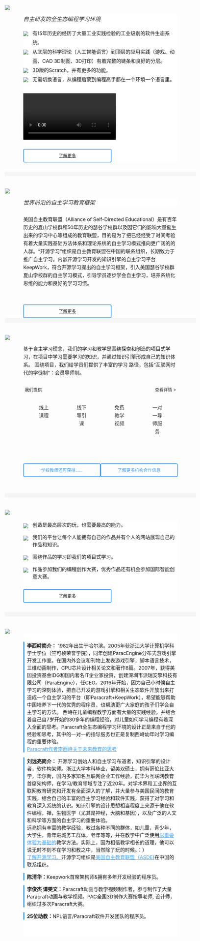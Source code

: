 
<style>
  .poster{
  display:block;
  margin:0 -60px;
  }
  .light {
    color: #3ba4ff;
  }
  a.light{
  color: #3ba4ff;
  }
  .our-idea-intro {
   margin:20px 0 30px; 
  }
.our-idea-intro p{
  position: relative;
  padding-left: 30px;
  font-size:18px;
}
.our-idea-intro p img{
  position: absolute;
  left: 0px;
  top:8px;
}
  .part-1 {
    padding-bottom: 12px;
  }
  .part-1-text {
    margin: 10px 0 30px;
    background:#fff;
  }
  .part-1-text p {
    margin: 0;
    line-height: 30px;
    font-size: 16px;
  }
  .part-1-text p .submenu {
    display: block;
    padding-left: 20px;
  }
  .part-1-text h6 {
    font-size: 18px;
    margin: 15px 0 10px;
  color: #333;
  }
  .part-2-text {
    display: flex;
    justify-content: space-around;
    padding-bottom: 30px;
    background:#fff;
  }
  .part-2-text .part-2-text-box {
    width: 280px;
    text-align: center;
  margin:0 auto;
  }
  .part-2-text .part-2-text-box .part-2-text-box-title {
    font-size: 18px;
    width: 190px;
    border-bottom: 1px solid #ececec;
    padding: 8px 0;
    margin: 15px auto;
  }
  .part-2-text .part-2-text-box .part-2-text-box-content {
    height: 140px;
  }
  .part-2-text .part-2-text-box .part-2-text-box-content p {
    margin: 0;
    font-size: 14px;
    line-height: 30px;
  }
  .self-edu p{
  padding-bottom:40px;
  font-size:16px;
  line-height: 26px;
  }
  .part-3-text {
   background:#fff;
  margin:15px 0 30px;
  }
  .part-3-text p {
    font-size: 16px;
  }
  .learn-more-btn{
   display:inline-block;
  }
  .learn-more-btn:hover{
   text-decoration: none !important;
  }
  .video-sty{
  margin-bottom:30px;
  }
  .learn-more {
    width: 284px;
    height: 40px;
    line-height: 40px;
    text-align: center;
    border-radius: 4px;
    border: solid 2px #409efe;
  }
  .learn-more:hover{
  background:#409efe;
  color:#fff;
  }
  .part-4-text {
    font-size: 16px;
    padding: 10px 0 40px;
    background:#fff;
  }
  .part-4-text p{
   border-left:4px solid  #3ba4ff;;
   padding-left:8px;
  }
  .gutter-line{
  height: 15px;
  background:#f5f5f5;
  margin: 0 -60px 40px;
  }
  .project-type p{
  font-size: 16px;
  line-height: 26px;
  }
  .project-type-provide{
  padding: 15px 5px;
}
.project-type-provide .text{
  display: flex;
}
.project-type-provide .text div{
  flex: 1;
}
.project-type-provide .text div.right{
  text-align: right;
}
.project-type-provide .text div.right .view{
  text-decoration: none;
  color: #333;
}
.project-type-provide .examples{
  display: flex;
  padding: 20px 0;
}
.project-type-provide .examples .example{
  flex: 1;
  text-align: center;
  display: block;
  text-decoration: none;
  color: #333;
  margin: 0 40px;
}
.project-type-provide .examples .example img{
  max-width: 75px;
}
.more-info {
  padding: 40px 0;
  display: flex;
  justify-content: space-around;
}
.more-info .btn{
  width: 280px;
  height: 40px;
  border: 2px solid #409efe;
  display: inline-block;
  border-radius: 4px;
  line-height: 40px;
  text-align: center;
  text-decoration: none;
  color:#409efe;
  margin-bottom:12px;
}
  @media screen and (max-width: 768px) {
   .poster{
  margin:0 -20px;
  }
  .project-type-provide .examples{
  flex-wrap:wrap;
}
  .gutter-line{
  margin: 0 -20px 40px;
  }
    .part-2-text {
  display: block;
}
  .more-info {
 display:block; 
  }
}
</style>

<a href="http://paracraft.keepwork.com/download?lang=zh" target="_blank" class="poster">
<img src="https://api.keepwork.com/storage/v0/siteFiles/2325/raw#Paracraft.jpg"/>
</a>
<div class="part-1-text">
          <h6>自主研发的全生态编程学习环境</h6>
  <div class="our-idea-intro">
    <p><img src="https://api.keepwork.com/storage/v0/siteFiles/2327/raw#未标题-1.png">有15年历史的经历了大量工业实践检验的工业级别的软件生态系统。</p>
    <p><img src="https://api.keepwork.com/storage/v0/siteFiles/2327/raw#未标题-1.png">从底层的科学理论（人工智能语言）到顶层的应用实践（游戏、动画、CAD 3D制图、3D打印）有着完整的链条和良好的分层。</p>
    <p><img src="https://api.keepwork.com/storage/v0/siteFiles/2327/raw#未标题-1.png">3D版的Scratch，并有更多的功能。</p>
    <p><img src="https://api.keepwork.com/storage/v0/siteFiles/2327/raw#未标题-1.png">无需切换语言，从编程启蒙到编程高手都在一个环境一个语言里。</p>
  </div>
  
  <video
      width="60%"
      controls="controls"
      class="video-sty"
      src="https://api.keepwork.com/storage/v0/siteFiles/770/raw#宣传视频01.mp4"
    ></video>
  
  <a href="/l/student/moreResources/our_ideas_view_more" target="_blank" class="learn-more-btn"><div class="learn-more">了解更多</div></a>
        </div>
<div class="gutter-line"></div>
<a class="poster">
<img src="https://api.keepwork.com/storage/v0/siteFiles/2328/raw#自学者.jpg"/>
</a>
<div class="part-1-text"><h6>世界前沿的自主学习教育框架</h6></div>
<div class="self-edu">
    <p>美国自主教育联盟（Alliance of Self-Directed Educational）是有百年历史的夏山学校群和50年历史的瑟谷学校群以及因它们的影响大量催生出来的学习中心等组成的教育联盟，目的是为了把已经经受了时间考验有着大量实践基础方法体系和理论系统的自主学习模式推向更广阔的的人群。“开源学习”组织是自主教育联盟在中国的联系组织，长期致力于推广自主学习。内嵌开源学习开发的知识引擎的自主学习平台KeepWork，符合开源学习提出的自主学习框架，引入美国瑟谷学校群夏山学校群的自主学习模式，引导学员逐步学会自主学习，培养系统化思维的能力和良好的学习习惯。</p>
  <a href="/l/student/moreResources/our_ideas_view_more" target="_blank" class="learn-more-btn"><div class="learn-more">了解更多</div></a>
  </div>
<div class="gutter-line"></div>
<a class="poster">
<img src="https://api.keepwork.com/storage/v0/siteFiles/2330/raw#项目式学习.jpg"/>
</a>

  <div class="project-type">
    <p>基于自主学习理念，我们的学习和教学是围绕探索和创造的项目式学习，在项目中学习需要学习的知识，并通过知识引擎形成自己的知识体系。 围绕项目，我们给学员们提供了丰富的学习
  路径，包括“互联网时代的学徒制”：会员导师制。</p>
    <div class="project-type-provide">
      <div class="text">
        <div class="left">我们提供</div>
        <div class="right"><a href="/l/student/solution/parents" class="view">查看详情 ></a></div>
      </div>
      <div class="examples">
        <a href="/l/student/center" class="example">
          <img src="https://api.keepwork.com/storage/v0/siteFiles/2332/raw#线上教育.png" alt="">
          <p>线上课程</p>
        </a>
        <a href="/l/student/moreResources/offline" class="example">
          <img src="https://api.keepwork.com/storage/v0/siteFiles/2333/raw#线下导引课.png" alt="">
          <p>线下导引课</p>
        </a>
        <a href="/l/student/allteachingvideo/animate" class="example">
          <img src="https://api.keepwork.com/storage/v0/siteFiles/2331/raw#免费教学视频.png" alt="">
          <p>免费教学视频</p>
        </a>
        <a href="/l/student/moreResources/memtor" class="example">
          <img src="https://api.keepwork.com/storage/v0/siteFiles/2334/raw#一对一导师服务.png" alt="">
          <p>一对一导师服务</p>
        </a>
      </div>
    </div>
    <div class="more-info">
      <a class="btn" href="/l/student/solution/teacher">学校教师还可获得……</a>
      <a class="btn" href="/l/student/solution/organization">了解更多机构合作信息</a>
    </div>
  </div>

<div class="gutter-line"></div>
<a class="poster">
<img src="https://api.keepwork.com/storage/v0/siteFiles/1894/raw#作品和创意大赛画板 1 拷贝.jpg"/>
</a>
<div class="part-3-text">
           <div class="our-idea-intro">
    <p><img src="https://api.keepwork.com/storage/v0/siteFiles/2327/raw#未标题-1.png">创造是最高层次的玩，也需要最高的能力。</p>
    <p><img src="https://api.keepwork.com/storage/v0/siteFiles/2327/raw#未标题-1.png">我们的平台让每个人能拥有自己的作品并有个人的网站展现自己的作品和知识。</p>
    <p><img src="https://api.keepwork.com/storage/v0/siteFiles/2327/raw#未标题-1.png">围绕作品的学习即我们的项目式学习。</p>
    <p><img src="https://api.keepwork.com/storage/v0/siteFiles/2327/raw#未标题-1.png">作品参加我们的编程创作大赛，优秀作品还有机会参加国际智能创意大赛。</p>
  </div>
          <a href="/l/student/solution/competition" target="_black" class="learn-more-btn"><div class="learn-more">了解更多</div></a>
        </div>
 <div class="gutter-line"></div>
<a class="poster">
<img src="https://api.keepwork.com/storage/v0/siteFiles/1895/raw#师资团队.jpg"/>
</a>
<div class="part-4-text">
          <p>
            <strong>李西峙简介：</strong>
            1982年出生于哈尔滨。2005年获浙江大学计算机学科学士学位（竺可桢荣誉学院），同年创建ParacEngine分布式游戏引擎开发工作室。在国内外会议和刊物上发表游戏引擎，脚本语言技术，三维动画制作，CPU芯片设计相关论文和著作8篇。2007年，获得美国投资基金IDG和国内著名IT企业家投资，创建深圳市派瑞安擎科技有限公司（ParaEngine），任CEO。2016年开始，因为自己小时候自主学习的深刻体验，把自己开发的游戏引擎和相关生态软件开放出来打造成一个自主学习的平台（即Paracraft+KeepWork），希望能够帮助中国培养下一代的优秀的程序员，也帮助更广大家庭的孩子们学会自主学习的方法。
            西峙在儿童编程教学方面有大量的实践经验，并结合着自己自7岁开始的30多年的编程经验，对儿童如何学习编程有着深入全面的思考。Paracraft全生态编程学习环境的设计正是来自于他的经验和思考，其中的一对一的指导服务也正是复制西峙幼年时学习编程的重要体验。
            <br />
            <a href=" https://keepwork.com/lixizhi/note/design/future_education" target="_blank" class="light">Paracraft作者李西峙关于未来教育的思考</a>
          </p>
          <p>
            <strong>刘远亮简介：</strong>
            开源学习创始人和自主学习布道者，知识引擎的设计者，软件构架师。浙江大学本科毕业，留美双硕士，拥有哥伦比亚大学，华尔街，国内多家知名互联网企业工作经验，前华为互联网教育首席架构师，在学习/教育领域专注了近20年。对学术界和工业界的互联网教育研究和开发有全面深入的了解，并大量参与美国民间的教育实践，结合自己的丰富的自主学习经验和软件实践，获得了对学习和教育深入系统的认识。知识引擎的设计思想相当程度上来源于他在软件编程，禅，生物医学（尤其是神经，大脑和基因），以及广泛的人文和科学等方面的自主学习的重要体验。
            <br />
            远亮拥有丰富的教学经验，教过各种不同的群体，如儿童，青少年，大学生，青年进城务工群体，老年等等，并在教学中广泛使用<a href=" http://blog.opensourcelearning.org/?p=122&lang=zh" target="_blank" class="light">以重要体验为基础的</a>教学方法。实际上，因为相信教学相长的道理，他可以说无时不刻不在学习和教之中，当然除了玩的时候。：）
            <br />
            <a href="http://www.opensourcelearning.org/" target="_blank" class="light">了解开源学习。</a>开源学习组织是<a href="https://www.self-directed.org/" target="_blank"
              class="light"
              >美国自主教育联盟（ASDE)</a
            >在中国的联系组织。
          </p>
          <p>
            <strong>陈清华：</strong
            >Keepwork首席架构师&拥有多年开发经验的程序员。
          </p>
          <p>
            <strong>李俊杰 谭雯文：</strong
            >Paracraft动画与教学视频制作者，参与制作了大量Paracraft动画与教学视频。PAC全国3D创作大赛指导老师,
            设计师，组织过多次Paracraft大赛。</p>
  <p><strong>25位助教：</strong>NPL语言/Paracraft软件开发团队的程序员。
          </p>
        </div>